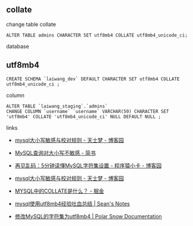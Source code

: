## collate 

change table collate

```
ALTER TABLE admins CHARACTER SET utf8mb4 COLLATE utf8mb4_unicode_ci;
```

database



## utf8mb4

```
CREATE SCHEMA `laiwang_dev` DEFAULT CHARACTER SET utf8mb4 COLLATE utf8mb4_unicode_ci ;
```

column 

```
ALTER TABLE `laiwang_staging`.`admins` 
CHANGE COLUMN `username` `username` VARCHAR(50) CHARACTER SET 'utf8mb4' COLLATE 'utf8mb4_unicode_ci' NULL DEFAULT NULL ;
```

links

- [mysql大小写敏感与校对规则 - 天士梦 - 博客园](https://www.cnblogs.com/cchust/p/3952821.html)
- [MySQL查询对大小写不敏感 - 简书](https://www.jianshu.com/p/408daf82ac71)
- [再见乱码：5分钟读懂MySQL字符集设置 - 程序猿小卡 - 博客园](https://www.cnblogs.com/chyingp/p/mysql-character-set-collation.html)
- [mysql大小写敏感与校对规则 - 天士梦 - 博客园](https://www.cnblogs.com/cchust/p/3952821.html)


- [MYSQL中的COLLATE是什么？ - 掘金](https://juejin.im/post/5bfe5cc36fb9a04a082161c2)
- [mysql使用utf8mb4经验吐血总结 | Sean's Notes](http://seanlook.com/2016/10/23/mysql-utf8mb4/)
- [修改MySQL的字符集为utf8mb4 | Polar Snow Documentation](https://docs.lvrui.io/2016/08/21/%E4%BF%AE%E6%94%B9MySQL%E7%9A%84%E5%AD%97%E7%AC%A6%E9%9B%86%E4%B8%BAutf8mb4/)


